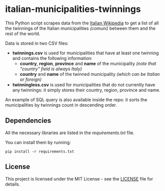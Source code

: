 # italian-municipalities-twinnings
 
This Python script scrapes data from the [Italian Wikipedia](https://it.wikipedia.org/) to get a list of all the twinnings of the Italian municipalities *(comuni)* between them and the rest of the world.

Data is stored in two CSV files:
- **twinnings.csv** is used for municipalities that have at least one twinning and contains the following information:
    - **country**, **region**, **province** and **name** of the municipality *(note that "country" field is always Italy)*
    - **country** and **name** of the twinned municipality *(which can be Italian or foreign)*
- **twinningless.csv** is used for municipalities that do not currently have any twinnings: it simply stores their country, region, province and name.

An example of SQL query is also available inside the repo: it sorts the municipalities by twinnings count in descending order.

## Dependencies

All the necessary libraries are listed in the *requirements.txt* file.

You can install them by running:

```
pip install -r requirements.txt
```

## License

This project is licensed under the MIT License - see the [LICENSE](https://github.com/giovanni-cutri/italian-disney-comics-covers/blob/main/LICENSE) file for details.
